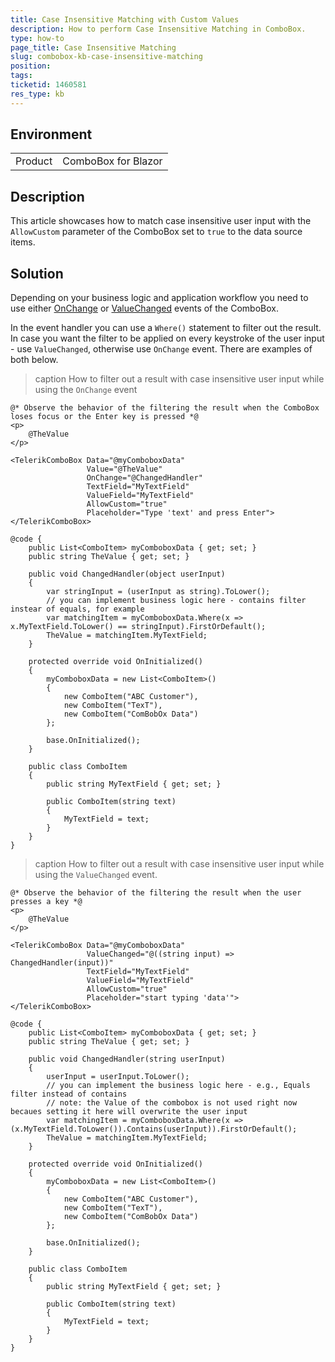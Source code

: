```yaml
---
title: Case Insensitive Matching with Custom Values
description: How to perform Case Insensitive Matching in ComboBox.
type: how-to
page_title: Case Insensitive Matching
slug: combobox-kb-case-insensitive-matching
position:
tags:
ticketid: 1460581
res_type: kb
---
```


## Environment
<table>
	<tbody>
		<tr>
			<td>Product</td>
			<td>ComboBox for Blazor</td>
		</tr>
	</tbody>
</table>

## Description

This article showcases how to match case insensitive user input with the `AllowCustom` parameter of the ComboBox set to `true` to the data source items.

## Solution

Depending on your business logic and application workflow you need to use either [OnChange](slug://components/combobox/events#onchange) or [ValueChanged](slug://components/combobox/events#valuechanged) events of the ComboBox.

In the event handler you can use a `Where()` statement to filter out the result. In case you want the filter to be applied on every keystroke of the user input - use `ValueChanged`, otherwise use `OnChange` event. There are examples of both below.

>caption How to filter out a result with case insensitive user input while using the `OnChange` event

````RAZOR
@* Observe the behavior of the filtering the result when the ComboBox loses focus or the Enter key is pressed *@
<p>
    @TheValue
</p>

<TelerikComboBox Data="@myComboboxData"
                 Value="@TheValue"
                 OnChange="@ChangedHandler"
                 TextField="MyTextField"
                 ValueField="MyTextField"
                 AllowCustom="true"
                 Placeholder="Type 'text' and press Enter">
</TelerikComboBox>

@code {
    public List<ComboItem> myComboboxData { get; set; }
    public string TheValue { get; set; }

    public void ChangedHandler(object userInput)
    {
        var stringInput = (userInput as string).ToLower();
        // you can implement business logic here - contains filter instear of equals, for example
        var matchingItem = myComboboxData.Where(x => x.MyTextField.ToLower() == stringInput).FirstOrDefault();
        TheValue = matchingItem.MyTextField;
    }

    protected override void OnInitialized()
    {
        myComboboxData = new List<ComboItem>()
        {
            new ComboItem("ABC Customer"),
            new ComboItem("TexT"),
            new ComboItem("ComBobOx Data")
        };

        base.OnInitialized();
    }

    public class ComboItem
    {
        public string MyTextField { get; set; }

        public ComboItem(string text)
        {
            MyTextField = text;
        }
    }
}
````
>caption How to filter out a result with case insensitive user input while using the `ValueChanged` event.

````RAZOR
@* Observe the behavior of the filtering the result when the user presses a key *@
<p>
    @TheValue
</p>

<TelerikComboBox Data="@myComboboxData"
                 ValueChanged="@((string input) => ChangedHandler(input))"
                 TextField="MyTextField"
                 ValueField="MyTextField"
                 AllowCustom="true"
                 Placeholder="start typing 'data'">
</TelerikComboBox>

@code {
    public List<ComboItem> myComboboxData { get; set; }
    public string TheValue { get; set; }

    public void ChangedHandler(string userInput)
    {
        userInput = userInput.ToLower();
        // you can implement the business logic here - e.g., Equals filter instead of contains
        // note: the Value of the combobox is not used right now becaues setting it here will overwrite the user input
        var matchingItem = myComboboxData.Where(x => (x.MyTextField.ToLower()).Contains(userInput)).FirstOrDefault();
        TheValue = matchingItem.MyTextField;
    }

    protected override void OnInitialized()
    {
        myComboboxData = new List<ComboItem>()
        {
            new ComboItem("ABC Customer"),
            new ComboItem("TexT"),
            new ComboItem("ComBobOx Data")
        };

        base.OnInitialized();
    }

    public class ComboItem
    {
        public string MyTextField { get; set; }

        public ComboItem(string text)
        {
            MyTextField = text;
        }
    }
}
````
